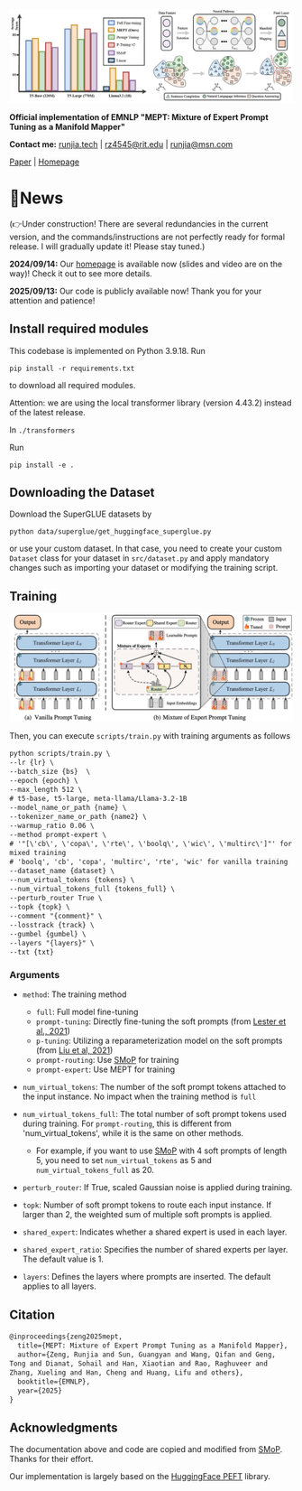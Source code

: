 ![image](https://github.com/runtsang/MEPT/blob/master/imgs/mept.jpg)

**Official implementation of EMNLP "MEPT: Mixture of Expert Prompt Tuning as a Manifold Mapper"**

**Contact me:** [runjia.tech](https://runjia.tech/) | rz4545@rit.edu | runjia@msn.com

[Paper](https://arxiv.org/abs/2509.00996) | [Homepage](https://runjia.tech/emnlp_mept/)

# 📣News

(👉Under construction! There are several redundancies in the current version, and the commands/instructions are not perfectly ready for formal release. I will gradually update it! Please stay tuned.)

**2024/09/14:** Our [homepage](https://runjia.tech/emnlp_mept/) is available now (slides and video are on the way)! Check it out to see more details.

**2025/09/13:** Our code is publicly available now! Thank you for your attention and patience!

## Install required modules 

This codebase is implemented on Python 3.9.18. 
Run 

```
pip install -r requirements.txt
```
to download all required modules.

Attention: we are using the local transformer library (version 4.43.2) instead of the latest release.

In `./transformers`

Run

```
pip install -e .
```

## Downloading the Dataset
Download the SuperGLUE datasets by
```
python data/superglue/get_huggingface_superglue.py
```
or use your custom dataset. In that case, you need to create your custom `Dataset` class for your dataset in `src/dataset.py` and apply mandatory changes such as importing your dataset or modifying the training script.

## Training
![image](https://github.com/runtsang/MEPT/blob/master/imgs/overview.jpg)

Then, you can execute `scripts/train.py` with training arguments as follows

```
python scripts/train.py \
--lr {lr} \
--batch_size {bs}  \
--epoch {epoch} \
--max_length 512 \
# t5-base, t5-large, meta-llama/Llama-3.2-1B
--model_name_or_path {name} \
--tokenizer_name_or_path {name2} \
--warmup_ratio 0.06 \
--method prompt-expert \
# '"[\'cb\', \'copa\', \'rte\', \'boolq\', \'wic\', \'multirc\']"' for mixed training
# 'boolq', 'cb', 'copa', 'multirc', 'rte', 'wic' for vanilla training
--dataset_name {dataset} \ 
--num_virtual_tokens {tokens} \
--num_virtual_tokens_full {tokens_full} \
--perturb_router True \
--topk {topk} \
--comment "{comment}" \
--losstrack {track} \
--gumbel {gumbel} \
--layers "{layers}" \
--txt {txt}
```

### Arguments
- `method`: The training method
  - `full`: Full model fine-tuning
  - `prompt-tuning`: Directly fine-tuning the soft prompts (from [Lester et al., 2021](https://aclanthology.org/2021.emnlp-main.243/))
  - `p-tuning`: Utilizing a reparameterization model on the soft prompts (from [Liu et al, 2021](https://arxiv.org/abs/2103.10385))
  - `prompt-routing`: Use [SMoP](https://github.com/jyjohnchoi/SMoP) for training
  - `prompt-expert`: Use MEPT for training
  
- `num_virtual_tokens`: The number of the soft prompt tokens attached to the input instance. No impact when the training method is `full`
- `num_virtual_tokens_full`: The total number of soft prompt tokens used during training. For `prompt-routing`, this is different from 'num_virtual_tokens', while it is the same on other methods.
  - For example, if you want to use [SMoP](https://github.com/jyjohnchoi/SMoP) with 4 soft prompts of length 5, you need to set `num_virtual_tokens` as 5 and `num_virtual_tokens_full` as 20.

- `perturb_router`: If True, scaled Gaussian noise is applied during training.

- `topk`: Number of soft prompt tokens to route each input instance. If larger than 2, the weighted sum of multiple soft prompts is applied.

- `shared_expert`: Indicates whether a shared expert is used in each layer.

- `shared_expert_ratio`: Specifies the number of shared experts per layer. The default value is 1.
- `layers`: Defines the layers where prompts are inserted. The default applies to all layers.


## Citation
```
@inproceedings{zeng2025mept,
  title={MEPT: Mixture of Expert Prompt Tuning as a Manifold Mapper},
  author={Zeng, Runjia and Sun, Guangyan and Wang, Qifan and Geng, Tong and Dianat, Sohail and Han, Xiaotian and Rao, Raghuveer and Zhang, Xueling and Han, Cheng and Huang, Lifu and others},
  booktitle={EMNLP},
  year={2025}
}
```

## Acknowledgments
The documentation above and code are copied and modified  from [SMoP](https://github.com/jyjohnchoi/SMoP). Thanks for their effort.

Our implementation is largely based on the [HuggingFace PEFT](https://github.com/huggingface/peft) library.
